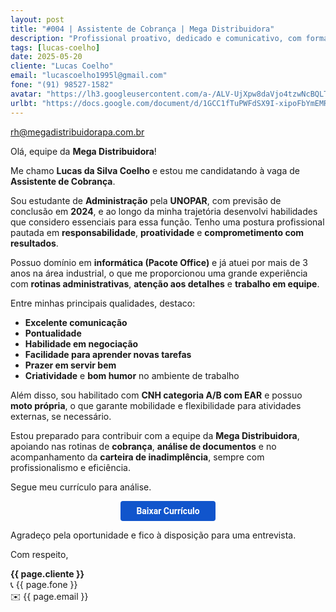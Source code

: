 ```yaml
---
layout: post
title: "#004 | Assistente de Cobrança | Mega Distribuidora"
description: "Profissional proativo, dedicado e comunicativo, com formação em Administração e experiência em produção e setor administrativo."
tags: [lucas-coelho]
date: 2025-05-20
cliente: "Lucas Coelho"
email: "lucascoelho1995l@gmail.com"
fone: "(91) 98527-1582"
avatar: "https://lh3.googleusercontent.com/a-/ALV-UjXpw8daVjo4tzwNcBQLTYZhzQ7xDQGc4Fifteyjd5WwvB2LYF7vbQ=s240-p-k-no"
urlbt: "https://docs.google.com/document/d/1GCC1fTuPWFdSX9I-xipoFbYmEMR12bgkTZTJlkiJFjk/export?format=pdf"
---
```

rh@megadistribuidorapa.com.br

Olá, equipe da **Mega Distribuidora**!

Me chamo **Lucas da Silva Coelho** e estou me candidatando à vaga de **Assistente de Cobrança**.

Sou estudante de **Administração** pela **UNOPAR**, com previsão de conclusão em **2024**, e ao longo da minha trajetória desenvolvi habilidades que considero essenciais para essa função. Tenho uma postura profissional pautada em **responsabilidade**, **proatividade** e **comprometimento com resultados**.

Possuo domínio em **informática (Pacote Office)** e já atuei por mais de 3 anos na área industrial, o que me proporcionou uma grande experiência com **rotinas administrativas**, **atenção aos detalhes** e **trabalho em equipe**.

Entre minhas principais qualidades, destaco:

* **Excelente comunicação**
* **Pontualidade**
* **Habilidade em negociação**
* **Facilidade para aprender novas tarefas**
* **Prazer em servir bem**
* **Criatividade** e **bom humor** no ambiente de trabalho

Além disso, sou habilitado com **CNH categoria A/B com EAR** e possuo **moto própria**, o que garante mobilidade e flexibilidade para atividades externas, se necessário.

Estou preparado para contribuir com a equipe da **Mega Distribuidora**, apoiando nas rotinas de **cobrança**, **análise de documentos** e no acompanhamento da **carteira de inadimplência**, sempre com profissionalismo e eficiência.

Segue meu currículo para análise.


<center><a href="{{ page.urlbt }}" class="btn" style="display: inline-block;padding: 8px 25px;color: white;font-size: 14px;text-decoration: none;border-radius: 4px;text-align: center;cursor: pointer;display: inline-block;font-weight: 700;font-family: 'Roboto', Tahoma, Verdana, Segoe, sans-serif;background-color: #15c;">Baixar Currículo</a></center>

Agradeço pela oportunidade e fico à disposição para uma entrevista.


Com respeito,  

**{{ page.cliente }}**<br>
📞 {{ page.fone }}<br>
✉️ {{ page.email }}
